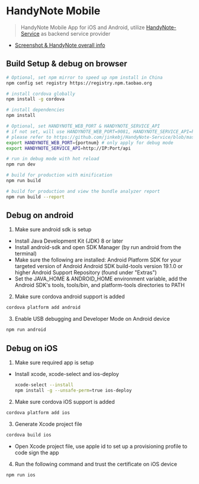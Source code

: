 # HandyNote Mobile

> HandyNote Mobile App for iOS and Android, utilize [HandyNote-Service](https://github.com/jinkebj/HandyNote-Service) as backend service provider

- [Screenshot & HandyNote overall info](https://github.com/jinkebj/HandyNote)

## Build Setup & debug on browser

``` bash
# Optional, set npm mirror to speed up npm install in China
npm config set registry https://registry.npm.taobao.org

# install cordova globally
npm install -g cordova

# install dependencies
npm install

# Optional, set HANDYNOTE_WEB_PORT & HANDYNOTE_SERVICE_API
# if not set, will use HANDYNOTE_WEB_PORT=9081, HANDYNOTE_SERVICE_API=http://localhost:3000/api
# please refer to https://github.com/jinkebj/HandyNote-Service/blob/master/README.md to setup HandyNote-Service debug env
export HANDYNOTE_WEB_PORT={portnum} # only apply for debug mode
export HANDYNOTE_SERVICE_API=http://IP:Port/api

# run in debug mode with hot reload
npm run dev

# build for production with minification
npm run build

# build for production and view the bundle analyzer report
npm run build --report
```

## Debug on android

1. Make sure android sdk is setup

  - Install Java Development Kit (JDK) 8 or later
  - Install android-sdk and open SDK Manager (by run android from the terminal)
  - Make sure the following are installed:
          Android Platform SDK for your targeted version of Android
          Android SDK build-tools version 19.1.0 or higher
          Android Support Repository (found under "Extras")
  - Set the JAVA_HOME & ANDROID_HOME environment variable, add the Android SDK's tools, tools/bin, and platform-tools directories to PATH

2. Make sure cordova android support is added
```bash
cordova platform add android
```

3. Enable USB debugging and Developer Mode on Android device
```bash
npm run android
```

## Debug on iOS

1. Make sure required app is setup
  - Install xcode, xcode-select and ios-deploy
    ```bash
    xcode-select --install
    npm install -g --unsafe-perm=true ios-deploy
    ```

2. Make sure cordova iOS support is added
```bash
cordova platform add ios
```

3. Generate Xcode project file
  ```bash
  cordova build ios
  ```
  - Open Xcode project file, use apple id to set up a provisioning profile to code sign the app

4. Run the following command and trust the certificate on iOS device
```bash
npm run ios
```
